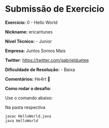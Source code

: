 # Submissão de Exercicio

**Exercicio:** 0 - Hello World

**Nickname:** ericantunes

**Nível Técnico:** - Junior

**Empresa:** Juntos Somos Mais

**Twitter**: https://twitter.com/gabrielduetee

**Dificuldade de Resolução:** - Baixa

**Comentários:** He4rt 💜

**Como rodar o desafio**:

Use o comando abaixo:

Na pasta respectiva

```bash
javac HelloWorld.java
java HelloWorld
```
